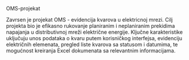 OMS-projekat

Zavrsen je projekat OMS - evidencija kvarova u elektricnoj mrezi. Cilj projekta bio je efikasno rukovanje planiranim i neplaniranim prekidima napajanja u distributivnoj mreži električne energije. Ključne karakteristike uključuju unos podataka o kvaru putem korisničkog interfejsa, evidenciju električnih elemenata, pregled liste kvarova sa statusom i datumima, te mogućnost kreiranja Excel dokumenata sa relevantnim informacijama. 
